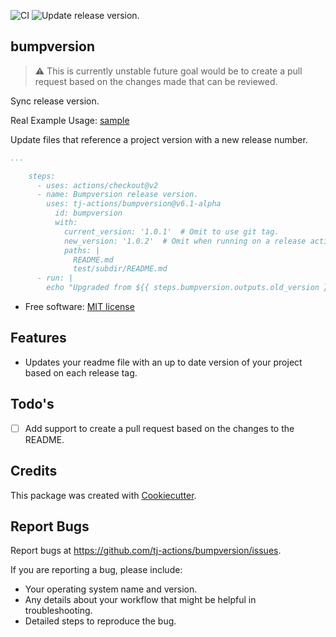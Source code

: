 ![CI](https://github.com/tj-actions/bumpversion/workflows/CI/badge.svg)
![Update release version.](https://github.com/tj-actions/bumpversion/workflows/Update%20release%20version./badge.svg)

bumpversion
-----------

> :warning: This is currently unstable future goal would be to create a pull request based on the changes made that can be reviewed.

Sync release version.

Real Example Usage: [sample](.github/workflows/release.yml)

Update files that reference a project version with a new release number.

```yaml
...

    steps:
      - uses: actions/checkout@v2
      - name: Bumpversion release version.
        uses: tj-actions/bumpversion@v6.1-alpha
          id: bumpversion
          with:
            current_version: '1.0.1'  # Omit to use git tag.
            new_version: '1.0.2'  # Omit when running on a release action.
            paths: |
              README.md
              test/subdir/README.md
      - run: |
        echo "Upgraded from ${{ steps.bumpversion.outputs.old_version }} -> ${{ steps.bumpversion.outputs.new_version }}" 
```




* Free software: [MIT license](LICENSE)

Features
--------

* Updates your readme file with an up to date version of your project based on each release tag.



Todo's
------

- [ ] Add support to create a pull request based on the changes to the README.


Credits
-------

This package was created with [Cookiecutter](https://github.com/cookiecutter/cookiecutter).



Report Bugs
-----------

Report bugs at https://github.com/tj-actions/bumpversion/issues.

If you are reporting a bug, please include:

* Your operating system name and version.
* Any details about your workflow that might be helpful in troubleshooting.
* Detailed steps to reproduce the bug.
